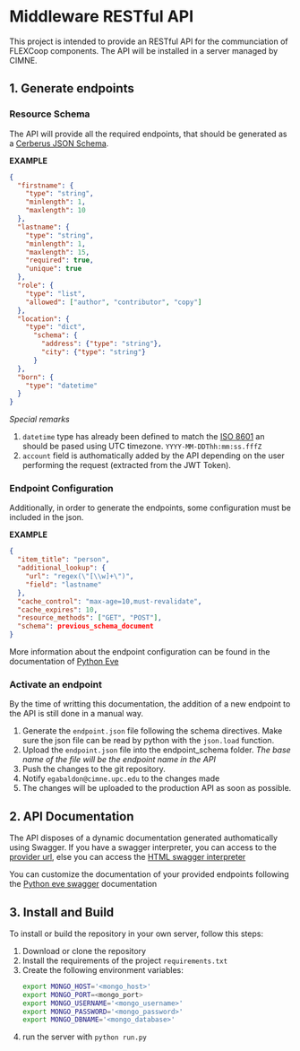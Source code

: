 # Middleware RESTful API

This project is intended to provide an RESTful API for the communciation of FLEXCoop components. The API will be installed in a server managed by CIMNE.

## 1. Generate endpoints

### Resource Schema
The API will provide all the required endpoints, that should be generated as a [Cerberus JSON Schema](http://docs.python-cerberus.org/en/stable/). 

**EXAMPLE**
```json
{
  "firstname": {
    "type": "string",
    "minlength": 1,
    "maxlength": 10
  },
  "lastname": {
    "type": "string",
    "minlength": 1,
    "maxlength": 15,
    "required": true,
    "unique": true
  },
  "role": {
    "type": "list",
    "allowed": ["author", "contributor", "copy"]
  },
  "location": {
    "type": "dict",
      "schema": {
        "address": {"type": "string"},
        "city": {"type": "string"}
      }
  },
  "born": {
    "type": "datetime"
  }
}
```

*Special remarks*

1. `datetime` type has already been defined to match the [ISO 8601](https://www.iso.org/iso-8601-date-and-time-format.html) an should be pased using UTC timezone. `YYYY-MM-DDThh:mm:ss.fffZ`
2. `account` field is authomatically added by the API depending on the user performing the request (extracted from the JWT Token).

### Endpoint Configuration

Additionally, in order to generate the endpoints, some configuration must be included in the json.

**EXAMPLE**
```json
{
  "item_title": "person",
  "additional_lookup": {
    "url": "regex(\"[\\w]+\")",
    "field": "lastname"
  },
  "cache_control": "max-age=10,must-revalidate",
  "cache_expires": 10,
  "resource_methods": ["GET", "POST"],
  "schema": previous_schema_document
}
``` 
More information about the endpoint configuration can be found in the documentation of [Python Eve](https://docs.python-eve.org/en/stable/config.html#domain-configuration)

### Activate an endpoint

By the time of writting this documentation, the addition of a new endpoint to the API is still done in a manual way.

1. Generate the `endpoint.json` file following the schema directives. Make sure the json file can be read by python with the `json.load` function.
2. Upload the `endpoint.json` file into the endpoint_schema folder. *The base name of the file will be the endpoint name in the API*
3. Push the changes to the git repository.
4. Notify `egabaldon@cimne.upc.edu` to the changes made
5. The changes will be uploaded to the production API as soon as possible.

## 2. API Documentation
The API disposes of a dynamic documentation generated authomatically using Swagger. If you have a swagger interpreter, you can access to the [provider url](/api-docs/), else you can access the [HTML swagger interpreter](/docs)

You can customize the documentation of your provided endpoints following the [Python eve swagger](https://github.com/pyeve/eve-swagger) documentation

## 3. Install and Build

To install or build the repository in your own server, follow this steps:

1. Download or clone the repository
2. Install the requirements of the project `requirements.txt`
3. Create the following environment variables:
   ```bash
   export MONGO_HOST='<mongo_host>'
   export MONGO_PORT=<mongo_port>
   export MONGO_USERNAME='<mongo_username>'
   export MONGO_PASSWORD='<mongo_password>'
   export MONGO_DBNAME='<mongo_database>'
   ```
4. run the server with `python run.py`

